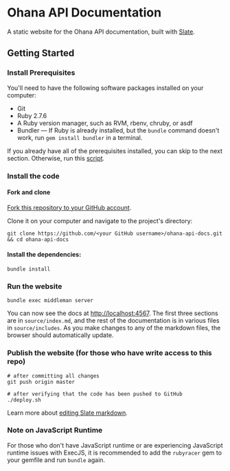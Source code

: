 Ohana API Documentation
=======================

A static website for the Ohana API documentation, built with [Slate](https://github.com/lord/slate).


Getting Started
---------------

### Install Prerequisites

You'll need to have the following software packages installed on your computer:

- Git
- Ruby 2.7.6
- A Ruby version manager, such as RVM, rbenv, chruby, or asdf
- Bundler — If Ruby is already installed, but the `bundle` command doesn't work,
run `gem install bundler` in a terminal.

If you already have all of the prerequisites installed, you can skip to the
next section. Otherwise, run this [script].

[script]: https://github.com/monfresh/laptop

### Install the code

#### Fork and clone

[Fork this repository to your GitHub account][fork].

Clone it on your computer and navigate to the project's directory:

    git clone https://github.com/<your GitHub username>/ohana-api-docs.git && cd ohana-api-docs

[fork]: http://help.github.com/fork-a-repo/

#### Install the dependencies:

    bundle install

### Run the website

    bundle exec middleman server

You can now see the docs at <http://localhost:4567>. The first three sections
are in `source/index.md`, and the rest of the documentation is in various
files in `source/includes`. As you make changes to any of the markdown files,
the browser should automatically update.

### Publish the website (for those who have write access to this repo)

    # after committing all changes
    git push origin master

    # after verifying that the code has been pushed to GitHub
    ./deploy.sh

Learn more about [editing Slate markdown](https://github.com/lord/slate/wiki/Markdown-Syntax).

### Note on JavaScript Runtime
For those who don't have JavaScript runtime or are experiencing JavaScript
runtime issues with ExecJS, it is recommended to add the `rubyracer` gem to
your gemfile and run `bundle` again.

